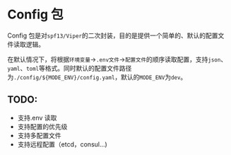 # Config 包

Config 包是对`spf13/Viper`的二次封装，目的是提供一个简单的、默认的配置文件读取逻辑。

在默认情况下，将根据`环境变量`->`.env文件`->`配置文件`的顺序读取配置，支持`json`、`yaml`、`toml`等格式。同时默认的配置文件路径为`./config/${MODE_ENV}/config.yaml`，默认的`MODE_ENV`为`dev`。


## TODO:

- 支持.env 读取
- 支持配置的优先级
- 支持多配置文件
- 支持远程配置（etcd，consul...)